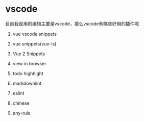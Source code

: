 # vscode 

目前我是用的编辑主要是vscode，那么vscode有哪些好用的插件呢

1. vue vscode snippets

2. vue snippets(vue-ls)

3. Vue 2 Snippets

4. view in browser

5. todo hightlight

6. markdownlint

7. eslint

8. chinese

9. any-rule

